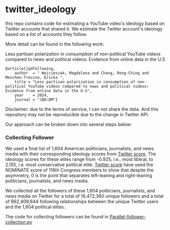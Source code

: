 # twitter_ideology
this repo contains code for estimating a YouTube video's ideology based on Twitter accounts that shared it. We estimate the Twitter account's ideology based on a list of accounts they follow. 

More detail can be found in the following work: 

Less partisan polarization in consumption of non-political YouTube videos compared to news and political videos: Evidence from online data in the U.S
```
@article{jqdfollowing,
    author  = " Wojcieszak, Magdalena and Chang, Rong-Ching and Menchen-Trevino, Ericka ", 
    title = "Less partisan polarization in consumption of non-political YouTube videos compared to news and political videos: Evidence from online data in the U.S",
    year    = 2024,
    journal = "JQD:DM"}
```

Disclaimer: due to the terms of service, I can not share the data. And this repository may not be reproducible due to the change in Twitter API.  

Our approach can be broken down into several steps below: 

###  Collecting Follower

We used a final list of 1,604 American politicians, journalists, and news media with their corresponding ideology scores from [Twitter score](https://github.com/sdmccabe/new-tweetscores). The ideology scores for these elites range from  -0.925, i.e., most liberal, to 2.155, i.e. most conservative political elite. [Twitter score](https://github.com/sdmccabe/new-tweetscores) have used the NOMINATE score of 116th Congress members to show that despite the asymmetry, 0 is the point that separates left-leaning and right-leaning politicians, journalists, and news media. 

We collected all the followers of these 1,604 politicians, journalists, and news media on Twitter for a total of 16,472,360 unique followers and a total of 862,409,644 following relationships between the unique Twitter users and the 1,604 political elites. 

The code for collecting followers can be found in [Parallel-follower-collection.py](Parallel-follower-collection.py)

